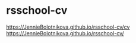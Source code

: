 # rsschool-cv
https://JennieBolotnikova.github.io/rsschool-cv/cv  
https://JennieBolotnikova.github.io/rsschool-cv/
 
